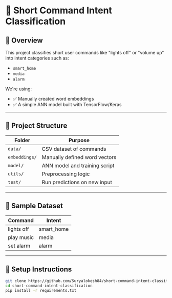 # 🧠 Short Command Intent Classification

## 🚀 Overview
This project classifies short user commands like "lights off" or "volume up" into intent categories such as:
- `smart_home`
- `media`
- `alarm`

We're using:
- ✅ Manually created word embeddings
- ✅ A simple ANN model built with TensorFlow/Keras

---

## 📁 Project Structure

| Folder        | Purpose                         |
|---------------|----------------------------------|
| `data/`       | CSV dataset of commands         |
| `embeddings/` | Manually defined word vectors   |
| `model/`      | ANN model and training script   |
| `utils/`      | Preprocessing logic             |
| `test/`       | Run predictions on new input    |

---

## 🧪 Sample Dataset

| Command     | Intent      |
|-------------|-------------|
| lights off  | smart_home  |
| play music  | media       |
| set alarm   | alarm       |

---

## 🔧 Setup Instructions

```bash
git clone https://github.com/Suryalokesh84/short-command-intent-classification.git
cd short-command-intent-classification
pip install -r requirements.txt
